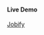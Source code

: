 #### Live Demo

[Jobify]([https://jobify.live/](https://jobify-jazr.onrender.com)https://jobify-jazr.onrender.com)

